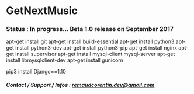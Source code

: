 # GetNextMusic

### Status : In progress... Beta 1.0 release on September 2017  

apt-get install git
apt-get install build-essential
apt-get install python3
apt-get install python3-dev
apt-get install python3-pip
apt-get install nginx
apt-get install supervisor
apt-get install mysql-client mysql-server
apt-get install libmysqlclient-dev
apt-get install gunicorn

pip3 install Django==1.10


##### Contact / Support / Infos : remaudcorentin.dev@gmail.com
